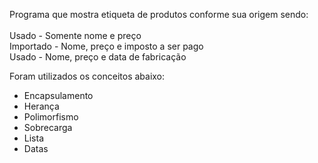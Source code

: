Programa que mostra etiqueta de produtos conforme sua origem sendo:</br>
</br>
Usado - Somente nome e preço</br>
Importado - Nome, preço e imposto a ser pago</br>
Usado - Nome, preço e data de fabricação</br>

Foram utilizados os conceitos abaixo:
- Encapsulamento
- Herança
- Polimorfismo
- Sobrecarga
- Lista
- Datas
